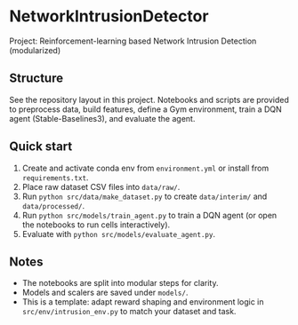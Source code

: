 # NetworkIntrusionDetector

Project: Reinforcement-learning based Network Intrusion Detection (modularized)

## Structure
See the repository layout in this project. Notebooks and scripts are provided to preprocess data, build features, define a Gym environment, train a DQN agent (Stable-Baselines3), and evaluate the agent.

## Quick start
1. Create and activate conda env from `environment.yml` or install from `requirements.txt`.
2. Place raw dataset CSV files into `data/raw/`.
3. Run `python src/data/make_dataset.py` to create `data/interim/` and `data/processed/`.
4. Run `python src/models/train_agent.py` to train a DQN agent (or open the notebooks to run cells interactively).
5. Evaluate with `python src/models/evaluate_agent.py`.

## Notes
- The notebooks are split into modular steps for clarity.
- Models and scalers are saved under `models/`.
- This is a template: adapt reward shaping and environment logic in `src/env/intrusion_env.py` to match your dataset and task.
